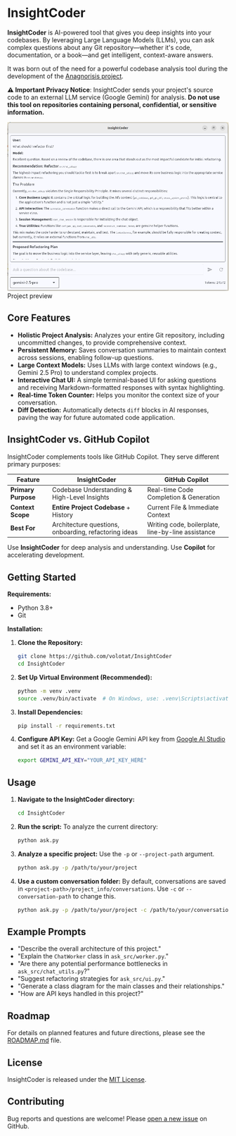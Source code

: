 # InsightCoder

**InsightCoder** is AI-powered tool that gives you deep insights into your codebases. By leveraging Large Language Models (LLMs), you can ask complex questions about any Git repository—whether it's code, documentation, or a book—and get intelligent, context-aware answers.

It was born out of the need for a powerful codebase analysis tool during the development of the [Anagnorisis project](https://github.com/volotat/Anagnorisis).

**⚠️ Important Privacy Notice**: InsightCoder sends your project's source code to an external LLM service (Google Gemini) for analysis. **Do not use this tool on repositories containing personal, confidential, or sensitive information.**

<!-- Screenshot of the program -->
![Screenshot](media/preview.png)  
Project preview

## Core Features

*   **Holistic Project Analysis:** Analyzes your entire Git repository, including uncommitted changes, to provide comprehensive context.
*   **Persistent Memory:** Saves conversation summaries to maintain context across sessions, enabling follow-up questions.
*   **Large Context Models:** Uses LLMs with large context windows (e.g., Gemini 2.5 Pro) to understand complex projects.
*   **Interactive Chat UI:** A simple terminal-based UI for asking questions and receiving Markdown-formatted responses with syntax highlighting.
*   **Real-time Token Counter:** Helps you monitor the context size of your conversation.
*   **Diff Detection:** Automatically detects `diff` blocks in AI responses, paving the way for future automated code application.

## InsightCoder vs. GitHub Copilot

InsightCoder complements tools like GitHub Copilot. They serve different primary purposes:

| Feature             | InsightCoder                                  | GitHub Copilot                                  |
|---------------------|-----------------------------------------------|-------------------------------------------------|
| **Primary Purpose** | Codebase Understanding & High-Level Insights  | Real-time Code Completion & Generation          |
| **Context Scope**   | **Entire Project Codebase** + History         | Current File & Immediate Context                |
| **Best For**        | Architecture questions, onboarding, refactoring ideas | Writing code, boilerplate, line-by-line assistance |

Use **InsightCoder** for deep analysis and understanding. Use **Copilot** for accelerating development.

## Getting Started

**Requirements:**
*   Python 3.8+
*   Git

**Installation:**

1.  **Clone the Repository:**
    ```bash
    git clone https://github.com/volotat/InsightCoder
    cd InsightCoder
    ```

2.  **Set Up Virtual Environment (Recommended):**
    ```bash
    python -m venv .venv
    source .venv/bin/activate  # On Windows, use: .venv\Scripts\activate
    ```

3.  **Install Dependencies:**
    ```bash
    pip install -r requirements.txt
    ```

4.  **Configure API Key:**
    Get a Google Gemini API key from [Google AI Studio](https://makersuite.google.com/app/apikey) and set it as an environment variable:
    ```bash
    export GEMINI_API_KEY="YOUR_API_KEY_HERE"
    ```

## Usage

1.  **Navigate to the InsightCoder directory:**
    ```bash
    cd InsightCoder
    ```

2.  **Run the script:**
    To analyze the current directory:
    ```bash
    python ask.py
    ```

3.  **Analyze a specific project:**
    Use the `-p` or `--project-path` argument.
    ```bash
    python ask.py -p /path/to/your/project
    ```

4.  **Use a custom conversation folder:**
    By default, conversations are saved in `<project-path>/project_info/conversations`. Use `-c` or `--conversation-path` to change this.
    ```bash
    python ask.py -p /path/to/your/project -c /path/to/your/conversations
    ```


## Example Prompts

*   "Describe the overall architecture of this project."
*   "Explain the `ChatWorker` class in `ask_src/worker.py`."
*   "Are there any potential performance bottlenecks in `ask_src/chat_utils.py`?"
*   "Suggest refactoring strategies for `ask_src/ui.py`."
*   "Generate a class diagram for the main classes and their relationships."
*   "How are API keys handled in this project?"

## Roadmap

For details on planned features and future directions, please see the [ROADMAP.md](ROADMAP.md) file.

## License
InsightCoder is released under the [MIT License](LICENSE).

## Contributing
Bug reports and questions are welcome! Please [open a new issue](https://github.com/volotat/InsightCoder/issues) on GitHub.
